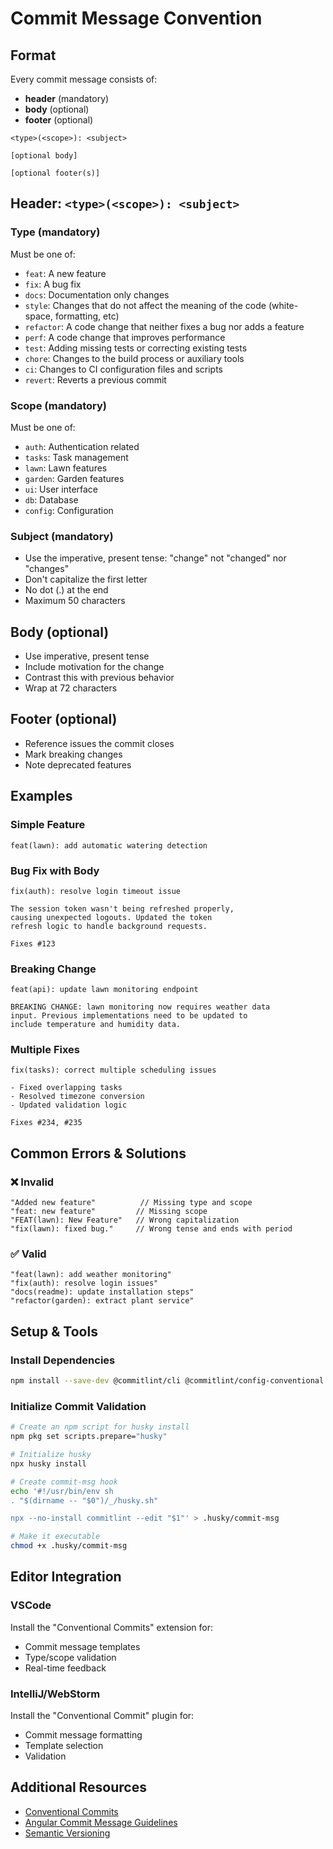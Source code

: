 # Commit Message Convention

## Format

Every commit message consists of:

-   **header** (mandatory)
-   **body** (optional)
-   **footer** (optional)

```
<type>(<scope>): <subject>

[optional body]

[optional footer(s)]
```

## Header: `<type>(<scope>): <subject>`

### Type (mandatory)

Must be one of:

-   `feat`: A new feature
-   `fix`: A bug fix
-   `docs`: Documentation only changes
-   `style`: Changes that do not affect the meaning of the code (white-space, formatting, etc)
-   `refactor`: A code change that neither fixes a bug nor adds a feature
-   `perf`: A code change that improves performance
-   `test`: Adding missing tests or correcting existing tests
-   `chore`: Changes to the build process or auxiliary tools
-   `ci`: Changes to CI configuration files and scripts
-   `revert`: Reverts a previous commit

### Scope (mandatory)

Must be one of:

-   `auth`: Authentication related
-   `tasks`: Task management
-   `lawn`: Lawn features
-   `garden`: Garden features
-   `ui`: User interface
-   `db`: Database
-   `config`: Configuration

### Subject (mandatory)

-   Use the imperative, present tense: "change" not "changed" nor "changes"
-   Don't capitalize the first letter
-   No dot (.) at the end
-   Maximum 50 characters

## Body (optional)

-   Use imperative, present tense
-   Include motivation for the change
-   Contrast this with previous behavior
-   Wrap at 72 characters

## Footer (optional)

-   Reference issues the commit closes
-   Mark breaking changes
-   Note deprecated features

## Examples

### Simple Feature

```
feat(lawn): add automatic watering detection
```

### Bug Fix with Body

```
fix(auth): resolve login timeout issue

The session token wasn't being refreshed properly,
causing unexpected logouts. Updated the token
refresh logic to handle background requests.

Fixes #123
```

### Breaking Change

```
feat(api): update lawn monitoring endpoint

BREAKING CHANGE: lawn monitoring now requires weather data
input. Previous implementations need to be updated to
include temperature and humidity data.
```

### Multiple Fixes

```
fix(tasks): correct multiple scheduling issues

- Fixed overlapping tasks
- Resolved timezone conversion
- Updated validation logic

Fixes #234, #235
```

## Common Errors & Solutions

### ❌ Invalid

```
"Added new feature"          // Missing type and scope
"feat: new feature"         // Missing scope
"FEAT(lawn): New Feature"   // Wrong capitalization
"fix(lawn): fixed bug."     // Wrong tense and ends with period
```

### ✅ Valid

```
"feat(lawn): add weather monitoring"
"fix(auth): resolve login issues"
"docs(readme): update installation steps"
"refactor(garden): extract plant service"
```

## Setup & Tools

### Install Dependencies

```bash
npm install --save-dev @commitlint/cli @commitlint/config-conventional husky lint-staged
```

### Initialize Commit Validation

```bash
# Create an npm script for husky install
npm pkg set scripts.prepare="husky"

# Initialize husky
npx husky install

# Create commit-msg hook
echo '#!/usr/bin/env sh
. "$(dirname -- "$0")/_/husky.sh"

npx --no-install commitlint --edit "$1"' > .husky/commit-msg

# Make it executable
chmod +x .husky/commit-msg
```

## Editor Integration

### VSCode

Install the "Conventional Commits" extension for:

-   Commit message templates
-   Type/scope validation
-   Real-time feedback

### IntelliJ/WebStorm

Install the "Conventional Commit" plugin for:

-   Commit message formatting
-   Template selection
-   Validation

## Additional Resources

-   [Conventional Commits](https://www.conventionalcommits.org/)
-   [Angular Commit Message Guidelines](https://github.com/angular/angular/blob/master/CONTRIBUTING.md#commit)
-   [Semantic Versioning](https://semver.org/)
